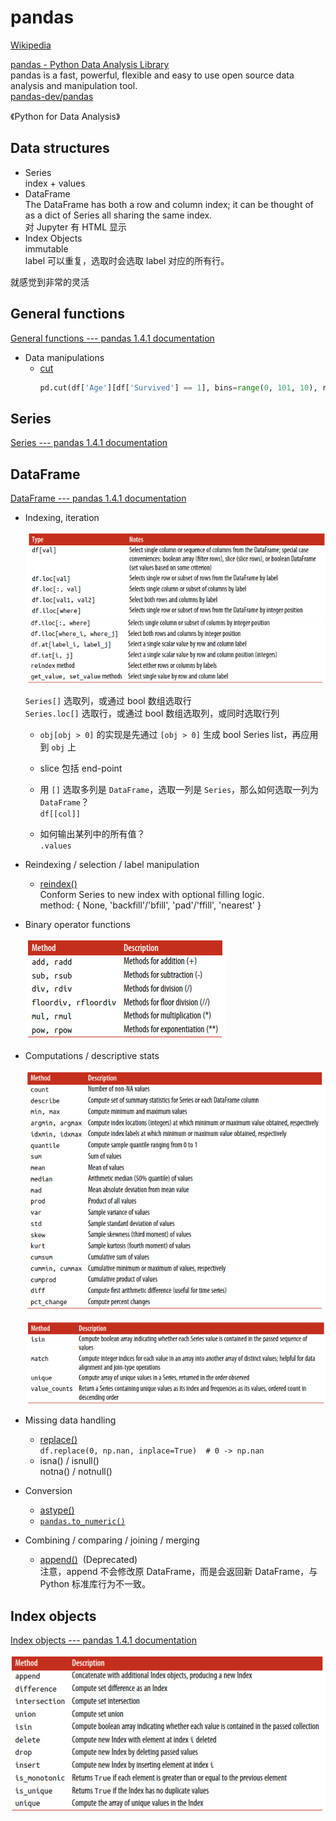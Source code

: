 # pandas
[Wikipedia](https://en.wikipedia.org/wiki/Pandas_(software))

[pandas - Python Data Analysis Library](https://pandas.pydata.org/)  
pandas is a fast, powerful, flexible and easy to use open source data analysis and manipulation tool.  
[pandas-dev/pandas](https://github.com/pandas-dev/pandas)

《Python for Data Analysis》

## Data structures
- Series  
  index + values
- DataFrame  
  The DataFrame has both a row and column index; it can be thought of as a dict of Series all sharing the same index.  
  对 Jupyter 有 HTML 显示
- Index Objects  
  immutable  
  label 可以重复，选取时会选取 label 对应的所有行。

就感觉到非常的灵活

## General functions
[General functions --- pandas 1.4.1 documentation](https://pandas.pydata.org/docs/reference/general_functions.html)
- Data manipulations
  - [cut](https://pandas.pydata.org/docs/reference/api/pandas.cut.html)
    ```python
    pd.cut(df['Age'][df['Survived'] == 1], bins=range(0, 101, 10), right=False).value_counts(sort=False)
    ```

## Series
[Series --- pandas 1.4.1 documentation](https://pandas.pydata.org/docs/reference/series.html)

## DataFrame
[DataFrame --- pandas 1.4.1 documentation](https://pandas.pydata.org/docs/reference/frame.html)
- Indexing, iteration

  ![](images/README/df-index.png)  
  ![](images/README/df-index2.png)

  `Series[]` 选取列，或通过 bool 数组选取行  
  `Series.loc[]` 选取行，或通过 bool 数组选取列，或同时选取行列
  - `obj[obj > 0]` 的实现是先通过 `[obj > 0]` 生成 bool Series list，再应用到 `obj` 上
  - slice 包括 end-point

  - 用 `[]` 选取多列是 `DataFrame`，选取一列是 `Series`，那么如何选取一列为 `DataFrame`？  
    `df[[col]]`
  - 如何输出某列中的所有值？  
    `.values`

- Reindexing / selection / label manipulation
  - [reindex()](https://pandas.pydata.org/docs/reference/api/pandas.Series.reindex.html)  
    Conform Series to new index with optional filling logic.  
    method: { None, 'backfill'/'bfill', 'pad'/'ffill', 'nearest' }

- Binary operator functions

  ![](images/README/df-binary.png)

- Computations / descriptive stats

  ![](images/README/df-comp.png)

  ![](images/README/df-comp2.png)

- Missing data handling
  - [replace()](https://pandas.pydata.org/docs/reference/api/pandas.DataFrame.replace.html#pandas.DataFrame.replace)  
    `df.replace(0, np.nan, inplace=True)  # 0 -> np.nan`
  - isna() / isnull()  
    notna() / notnull()

- Conversion
  - [astype()](https://pandas.pydata.org/docs/reference/api/pandas.DataFrame.astype.html)
  - [`pandas.to_numeric()`](https://pandas.pydata.org/docs/reference/api/pandas.to_numeric.html)

- Combining / comparing / joining / merging
  - [append()](https://pandas.pydata.org/docs/reference/api/pandas.DataFrame.append.html#pandas.DataFrame.append)  (Deprecated)  
    注意，append 不会修改原 DataFrame，而是会返回新 DataFrame，与 Python 标准库行为不一致。

## Index objects
[Index objects --- pandas 1.4.1 documentation](https://pandas.pydata.org/docs/reference/indexing.html)

![](images/README/index.png)
